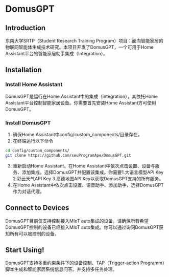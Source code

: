 # DomusGPT
## Introduction
东南大学SRTP（Student Research Training Program）项目：面向智能家居的物联网智能体生成技术研究。本项目开发了DomusGPT，一个可用于Home Assistant平台的智能家居助手集成（Integration）。
## Installation
### Install Home Assistant
DomusGPT是运行在Home Assistant中的集成（integration），其依托Home Assistant平台控制智能家居设备。你需要首先安装Home Assistant方可使用DomusGPT。
### Install DomusGPT
1. 确保Home Assistant中config/custom_components/目录存在。
2. 在终端运行以下命令
```bash
cd config/custom_components/
git clone https://github.com/seuProgramApe/DomusGPT.git
```
3. 重新启动Home Assistant。在Home Assistant中依次点击设置、设备与服务、添加集成。选择DomusGPT并配置该集成。你需要1.大语言模型API Key 2.彩云天气API Key 3.高德地图API Key以获取DomusGPT支持的所有服务。
4. 在Home Assistant中依次点击设置、语音助手、添加助手，选择DomusGPT作为对话代理。
## Connect to Devices
DomusGPT目前仅支持控制接入MIoT auto集成的设备。请确保所有希望DomusGPT控制的设备已经接入MIoT auto集成。你可以通过询问DomusGPT获知所有可以被控制的设备。
## Start Using!
DomusGPT支持多重约束条件下的设备控制、TAP（Trigger-action Programm）脚本生成和智能家居系统信息问答。并支持多任务处理。